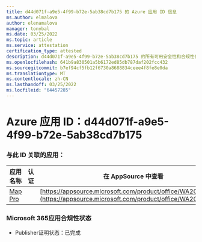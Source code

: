 ```yaml
---
title: d44d071f-a9e5-4f99-b72e-5ab38cd7b175 的 Azure 应用 ID 信息
ms.author: elmalova
author: elenamalova
manager: tonybal
ms.date: 03/25/2022
ms.topic: article
ms.service: attestation
certification_type: attested
description: d44d071f-a9e5-4f99-b72e-5ab38cd7b175 的所有可用安全性和合规性信息。
ms.openlocfilehash: 641b9a830501a5b6172ed85db787daf202fcc432
ms.sourcegitcommit: b7ef94cf5fb12f6730a8688834ceee4f8fe8e0da
ms.translationtype: MT
ms.contentlocale: zh-CN
ms.lasthandoff: 03/25/2022
ms.locfileid: "64457285"
---
```

# <a name="azure-app-id-d44d071f-a9e5-4f99-b72e-5ab38cd7b175"></a>Azure 应用 ID：d44d071f-a9e5-4f99-b72e-5ab38cd7b175


### <a name="apps-associated-with-this-id"></a>与此 ID 关联的应用：
| **应用名称** | **认证** | **在 AppSource 中查看** |
|--------------|---------------|-----------------------|
| [Map Pro](../forward/WA200003434.md) |  | [https://appsource.microsoft.com/product/office/WA200003434](https://appsource.microsoft.com/product/office/WA200003434) |

### <a name="microsoft-365-app-compliance-status"></a>Microsoft 365应用合规性状态
- Publisher证明状态：已完成
